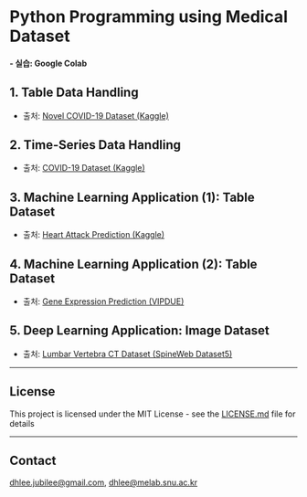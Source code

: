 # Python Programming using Medical Dataset

#### - 실습: Google Colab


## 1. Table Data Handling
- 출처: [Novel COVID-19 Dataset (Kaggle)](https://www.kaggle.com/sudalairajkumar/novel-corona-virus-2019-dataset)

## 2. Time-Series Data Handling
- 출처: [COVID-19 Dataset (Kaggle)](https://www.kaggle.com/sudalairajkumar/novel-corona-virus-2019-dataset)

## 3. Machine Learning Application (1): Table Dataset
- 출처: [Heart Attack Prediction (Kaggle)](https://www.kaggle.com/johnsmith88/heart-disease-dataset)

## 4. Machine Learning Application (2): Table Dataset
- 출처: [Gene Expression Prediction (VIPDUE)](https://vipdue.com/python-daixie-linear-regression-for-gene-expression-prediction/)

## 5. Deep Learning Application: Image Dataset 
- 출처: [Lumbar Vertebra CT Dataset (SpineWeb Dataset5)](http://spineweb.digitalimaginggroup.ca/Index.php?n=Main.Datasets#Dataset_5.3A_Lumbar_vertebra_segmentation_CT_image_database
)


---
## License

This project is licensed under the MIT License - see the [LICENSE.md](LICENSE.md) file for details

---
## Contact

dhlee.jubilee@gmail.com, dhlee@melab.snu.ac.kr

